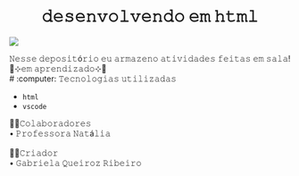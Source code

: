<h1 align="center"> 𝚍𝚎𝚜𝚎𝚗𝚟𝚘𝚕𝚟𝚎𝚗𝚍𝚘 𝚎𝚖 𝚑𝚝𝚖𝚕 </h1
<p align="center">
<img loading="lazy" src="https://img.shields.io/badge/html5-%23E34F26.svg?style=for-the-badge&logo=html5&logoColor=white"/>
</p>
𝙽𝚎𝚜𝚜𝚎 𝚍𝚎𝚙𝚘𝚜𝚒𝚝ó𝚛𝚒𝚘 𝚎𝚞 𝚊𝚛𝚖𝚊𝚣𝚎𝚗𝚘 𝚊𝚝𝚒𝚟𝚒𝚍𝚊𝚍𝚎𝚜 𝚏𝚎𝚒𝚝𝚊𝚜 𝚎𝚖 𝚜𝚊𝚕𝚊! <br>
🌷⊹𝚎𝚖 𝚊𝚙𝚛𝚎𝚗𝚍𝚒𝚣𝚊𝚍𝚘⊹🌷 <br>
# :computer:  𝚃𝚎𝚌𝚗𝚘𝚕𝚘𝚐𝚒𝚊𝚜 𝚞𝚝𝚒𝚕𝚒𝚣𝚊𝚍𝚊𝚜

- `html`
- `vscode`

👩‍🏫𝙲𝚘𝚕𝚊𝚋𝚘𝚛𝚊𝚍𝚘𝚛𝚎𝚜 <br>
• 𝙿𝚛𝚘𝚏𝚎𝚜𝚜𝚘𝚛𝚊 𝙽𝚊𝚝á𝚕𝚒𝚊 <br>  
👩‍🎓𝙲𝚛𝚒𝚊𝚍𝚘𝚛 <br>
• 𝙶𝚊𝚋𝚛𝚒𝚎𝚕𝚊 𝚀𝚞𝚎𝚒𝚛𝚘𝚣 𝚁𝚒𝚋𝚎𝚒𝚛𝚘  <br>

                                                       

